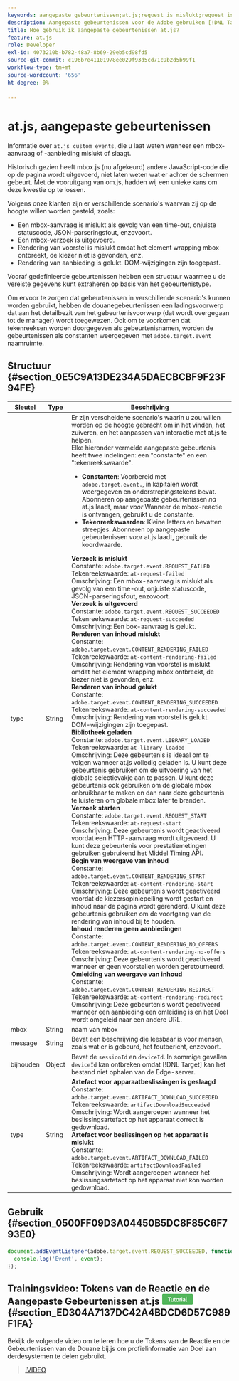 ```yaml
---
keywords: aangepaste gebeurtenissen;at.js;request is mislukt;request is geslaagd;content rendering is mislukt;content rendering is voltooid;bibliotheek geladen;request start;content rendering start;content rendering geen aanbiedingen;content rendering rediret
description: Aangepaste gebeurtenissen voor de Adobe gebruiken [!DNL Target] op.js JavaScript-bibliotheek die op de hoogte moet worden gesteld wanneer een aanvraag of aanbieding voor een box mislukt of slaagt.
title: Hoe gebruik ik aangepaste gebeurtenissen at.js?
feature: at.js
role: Developer
exl-id: 4073210b-b782-48a7-8b69-29eb5cd98fd5
source-git-commit: c196b7e41101978ee029f93d5cd71c9b2d5b99f1
workflow-type: tm+mt
source-wordcount: '656'
ht-degree: 0%

---
```


# at.js, aangepaste gebeurtenissen

Informatie over `at.js custom events`, die u laat weten wanneer een mbox-aanvraag of -aanbieding mislukt of slaagt.

Historisch gezien heeft mbox.js (nu afgekeurd) andere JavaScript-code die op de pagina wordt uitgevoerd, niet laten weten wat er achter de schermen gebeurt. Met de vooruitgang van om.js, hadden wij een unieke kans om deze kwestie op te lossen.

Volgens onze klanten zijn er verschillende scenario&#39;s waarvan zij op de hoogte willen worden gesteld, zoals:

* Een mbox-aanvraag is mislukt als gevolg van een time-out, onjuiste statuscode, JSON-parseringsfout, enzovoort.
* Een mbox-verzoek is uitgevoerd.
* Rendering van voorstel is mislukt omdat het element wrapping mbox ontbreekt, de kiezer niet is gevonden, enz.
* Rendering van aanbieding is gelukt. DOM-wijzigingen zijn toegepast.

Vooraf gedefinieerde gebeurtenissen hebben een structuur waarmee u de vereiste gegevens kunt extraheren op basis van het gebeurtenistype.

Om ervoor te zorgen dat gebeurtenissen in verschillende scenario&#39;s kunnen worden gebruikt, hebben de douanegebeurtenissen een ladingsvoorwerp dat aan het detailbezit van het gebeurtenisvoorwerp (dat wordt overgegaan tot de manager) wordt toegewezen. Ook om te voorkomen dat tekenreeksen worden doorgegeven als gebeurtenisnamen, worden de gebeurtenissen als constanten weergegeven met `adobe.target.event` naamruimte.

## Structuur {#section_0E5C9A13DE234A5DAECBCBF9F23F94FE}

| Sleutel | Type | Beschrijving |
|--- |--- |--- |
| type | String | Er zijn verscheidene scenario&#39;s waarin u zou willen worden op de hoogte gebracht om in het vinden, het zuiveren, en het aanpassen van interactie met at.js te helpen.<br>Elke hieronder vermelde aangepaste gebeurtenis heeft twee indelingen: een &quot;constante&quot; en een &quot;tekenreekswaarde&quot;.<ul><li>**Constanten**: Voorbereid met `adobe.target.event.`, in kapitalen wordt weergegeven en onderstrepingstekens bevat. Abonneren op aangepaste gebeurtenissen *na* at.js laadt, maar *voor* Wanneer de mbox-reactie is ontvangen, gebruikt u de constante.</li><li>**Tekenreekswaarden**: Kleine letters en bevatten streepjes. Abonneren op aangepaste gebeurtenissen *voor* at.js laadt, gebruik de koordwaarde.</li></ul>**Verzoek is mislukt**<br> Constante: `adobe.target.event.REQUEST_FAILED`<br>Tekenreekswaarde: `at-request-failed`<br>Omschrijving: Een mbox-aanvraag is mislukt als gevolg van een time-out, onjuiste statuscode, JSON-parseringsfout, enzovoort.<br>**Verzoek is uitgevoerd**<br> Constante: `adobe.target.event.REQUEST_SUCCEEDED`<br>Tekenreekswaarde: `at-request-succeeded`<br>Omschrijving: Een box-aanvraag is gelukt.<br>**Renderen van inhoud mislukt**<br> Constante: `adobe.target.event.CONTENT_RENDERING_FAILED`<br>Tekenreekswaarde: `at-content-rendering-failed`<br>Omschrijving: Rendering van voorstel is mislukt omdat het element wrapping mbox ontbreekt, de kiezer niet is gevonden, enz.<br>**Renderen van inhoud gelukt**<br> Constante: `adobe.target.event.CONTENT_RENDERING_SUCCEEDED`<br>Tekenreekswaarde: `at-content-rendering-succeeded`<br>Omschrijving: Rendering van voorstel is gelukt. DOM-wijzigingen zijn toegepast.<br>**Bibliotheek geladen**<br> Constante: `adobe.target.event.LIBRARY_LOADED`<br>Tekenreekswaarde: `at-library-loaded`<br>Omschrijving: Deze gebeurtenis is ideaal om te volgen wanneer at.js volledig geladen is. U kunt deze gebeurtenis gebruiken om de uitvoering van het globale selectievakje aan te passen. U kunt deze gebeurtenis ook gebruiken om de globale mbox onbruikbaar te maken en dan naar deze gebeurtenis te luisteren om globale mbox later te branden.<br>**Verzoek starten**<br> Constante: `adobe.target.event.REQUEST_START`<br>Tekenreekswaarde: `at-request-start`<br>Omschrijving: Deze gebeurtenis wordt geactiveerd voordat een HTTP-aanvraag wordt uitgevoerd. U kunt deze gebeurtenis voor prestatiemetingen gebruiken gebruikend het Middel Timing API.<br>**Begin van weergave van inhoud**<br> Constante: `adobe.target.event.CONTENT_RENDERING_START`<br>Tekenreekswaarde: `at-content-rendering-start`<br>Omschrijving: Deze gebeurtenis wordt geactiveerd voordat de kiezersopiniepeiling wordt gestart en inhoud naar de pagina wordt gerenderd. U kunt deze gebeurtenis gebruiken om de voortgang van de rendering van inhoud bij te houden.<br>**Inhoud renderen geen aanbiedingen**<br> Constante: `adobe.target.event.CONTENT_RENDERING_NO_OFFERS`<br>Tekenreekswaarde: `at-content-rendering-no-offers`<br>Omschrijving: Deze gebeurtenis wordt geactiveerd wanneer er geen voorstellen worden geretourneerd.<br>**Omleiding van weergave van inhoud**<br> Constante: `adobe.target.event.CONTENT_RENDERING_REDIRECT`<br>Tekenreekswaarde: `at-content-rendering-redirect`<br>Omschrijving: Deze gebeurtenis wordt geactiveerd wanneer een aanbieding een omleiding is en het Doel wordt omgeleid naar een andere URL. |
| mbox | String | naam van mbox |
| message | String | Bevat een beschrijving die leesbaar is voor mensen, zoals wat er is gebeurd, het foutbericht, enzovoort. |
| bijhouden | Object | Bevat de `sessionId` en `deviceId`. In sommige gevallen `deviceId` kan ontbreken omdat [!DNL Target] kan het bestand niet ophalen van de Edge-server. |
| type | String | **Artefact voor apparaatbeslissingen is geslaagd**<br> Constante:<br>`adobe.target.event.ARTIFACT_DOWNLOAD_SUCCEEDED`<br>Tekenreekswaarde: `artifactDownloadSucceeded`<br>Omschrijving: Wordt aangeroepen wanneer het beslissingsartefact op het apparaat correct is gedownload.<br>**Artefact voor beslissingen op het apparaat is mislukt**<br> Constante: `adobe.target.event.ARTIFACT_DOWNLOAD_FAILED`<br>Tekenreekswaarde: `artifactDownloadFailed`<br>Omschrijving: Wordt aangeroepen wanneer het beslissingsartefact op het apparaat niet kon worden gedownload. |

## Gebruik {#section_0500FF09D3A04450B5DC8F85C6F793E0}

```javascript
document.addEventListener(adobe.target.event.REQUEST_SUCCEEDED, function(event) { 
  console.log('Event', event); 
});
```

## Trainingsvideo: Tokens van de Reactie en de Aangepaste Gebeurtenissen at.js ![Zelfstudie-badge](/help/main/assets/tutorial.png) {#section_ED304A7137DC42A4BDCD6D57C989F1FA}

Bekijk de volgende video om te leren hoe u de Tokens van de Reactie en de Gebeurtenissen van de Douane bij.js om profielinformatie van Doel aan derdesystemen te delen gebruikt.

>[!VIDEO](https://video.tv.adobe.com/v/23253/)
